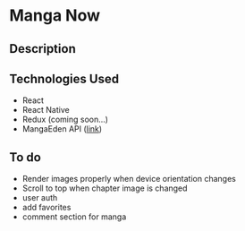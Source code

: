 # Manga Now

## Description

## Technologies Used
- React
- React Native
- Redux (coming soon...)
- MangaEden API ([link](http://www.mangaeden.com/api/))

## To do 

- Render images properly when device orientation changes
- Scroll to top when chapter image is changed
- user auth
- add favorites
- comment section for manga